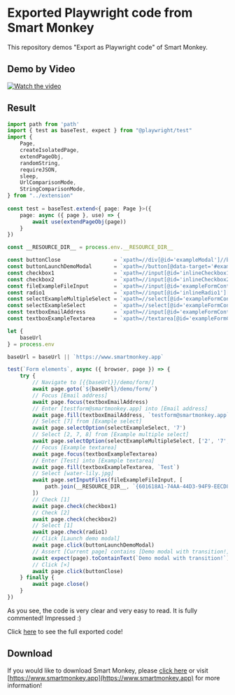 # Exported Playwright code from Smart Monkey

This repository demos "Export as Playwright code" of Smart Monkey.
## Demo by Video
[![Watch the video](https://img.youtube.com/vi/TFH8OhdHr-k/maxresdefault.jpg)](https://youtu.be/TFH8OhdHr-k)

## Result

```typescript
import path from 'path'
import { test as baseTest, expect } from "@playwright/test"
import { 
    Page, 
    createIsolatedPage, 
    extendPageObj, 
    randomString, 
    requireJSON, 
    sleep,    
    UrlComparisonMode,
    StringComparisonMode,    
} from "../extension"
 
const test = baseTest.extend<{ page: Page }>({
    page: async ({ page }, use) => {
        await use(extendPageObj(page))
    }
})

const __RESOURCE_DIR__ = process.env.__RESOURCE_DIR__

const buttonClose                 = `xpath=//div[@id='exampleModal']//button[@data-dismiss]`
const buttonLaunchDemoModal       = `xpath=//button[@data-target='#exampleModal']`
const checkbox1                   = `xpath=//input[@id='inlineCheckbox1']`
const checkbox2                   = `xpath=//input[@id='inlineCheckbox2']`
const fileExampleFileInput        = `xpath=//input[@id='exampleFormControlFile1']`
const radio1                      = `xpath=//input[@id='inlineRadio1'][@name='inlineRadioOptions']`
const selectExampleMultipleSelect = `xpath=//select[@id='exampleFormControlSelect2']`
const selectExampleSelect         = `xpath=//select[@id='exampleFormControlSelect1']`
const textboxEmailAddress         = `xpath=//input[@id='exampleFormControlInput1']`
const textboxExampleTextarea      = `xpath=//textarea[@id='exampleFormControlTextarea1']`

let {
    baseUrl
} = process.env

baseUrl = baseUrl || `https://www.smartmonkey.app`

test(`Form elements`, async ({ browser, page }) => {
    try {
        // Navigate to [{{baseUrl}}/demo/form/]
        await page.goto(`${baseUrl}/demo/form/`)
        // Focus [Email address]
        await page.focus(textboxEmailAddress)
        // Enter [testform@smartmonkey.app] into [Email address]
        await page.fill(textboxEmailAddress, `testform@smartmonkey.app`)
        // Select [7] from [Example select]
        await page.selectOption(selectExampleSelect, '7')
        // Select [2, 7, 8] from [Example multiple select]
        await page.selectOption(selectExampleMultipleSelect, ['2', '7', '8'])
        // Focus [Example textarea]
        await page.focus(textboxExampleTextarea)
        // Enter [Test] into [Example textarea]
        await page.fill(textboxExampleTextarea, `Test`)
        // Select [water-lily.jpg]
        await page.setInputFiles(fileExampleFileInput, [
        	path.join(__RESOURCE_DIR__, `{601618A1-74AA-44D3-94F9-EECD87C74460}`, `water-lily.jpg`)
        ])
        // Check [1]
        await page.check(checkbox1)
        // Check [2]
        await page.check(checkbox2)
        // Select [1]
        await page.check(radio1)
        // Click [Launch demo modal]
        await page.click(buttonLaunchDemoModal)
        // Assert [Current page] contains [Demo modal with transition!]
        await expect(page).toContainText(`Demo modal with transition!`)
        // Click [×]
        await page.click(buttonClose)
    } finally {
        await page.close()
    }
})

```

As you see, the code is very clear and very easy to read. It is fully commented! Impressed :)

Click [here](https://github.com/smartmonkey-app/export-playwright-sample/tree/main/src) to see the full exported code!

## Download
If you would like to download Smart Monkey, please [click here](https://release.smartmonkey.app/download) or visit [https://www.smartmonkey.app](https://www.smartmonkey.app) for more information!

